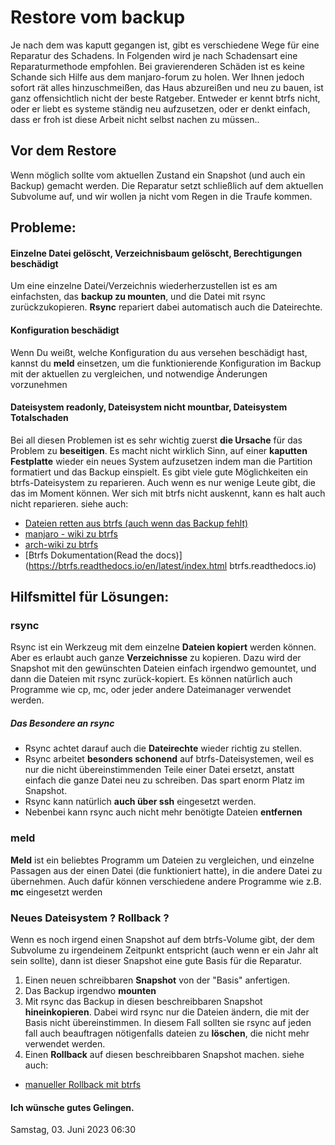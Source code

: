 # Restore vom backup
Je nach dem was kaputt gegangen ist, gibt es verschiedene Wege für eine Reparatur des Schadens. In Folgenden wird je nach Schadensart eine Reparaturmethode empfohlen. Bei gravierenderen Schäden ist es keine Schande sich Hilfe aus dem manjaro-forum zu holen.
Wer Ihnen jedoch sofort rät alles hinzuschmeißen, das Haus abzureißen und neu zu bauen, ist ganz offensichtlich nicht der beste Ratgeber. Entweder er kennt btrfs nicht, oder er liebt es systeme ständig neu aufzusetzen, oder er denkt einfach, dass er froh ist diese Arbeit nicht selbst nachen zu müssen..
## Vor dem Restore
Wenn möglich sollte vom aktuellen Zustand ein Snapshot (und auch ein Backup) gemacht werden. Die Reparatur setzt schließlich auf dem aktuellen Subvolume auf, und wir wollen ja nicht vom Regen in die Traufe kommen.

## Probleme:
#### Einzelne Datei gelöscht, Verzeichnisbaum gelöscht,  Berechtigungen beschädigt
Um eine einzelne Datei/Verzeichnis wiederherzustellen ist es am einfachsten, das **backup zu mounten**, und die Datei mit rsync zurückzukopieren. **Rsync** repariert dabei automatisch auch die Dateirechte.

#### Konfiguration beschädigt
Wenn Du weißt, welche Konfiguration du aus versehen beschädigt hast, kannst du **meld** einsetzen, um die funktionierende Konfiguration im Backup mit der aktuellen zu vergleichen, und notwendige Änderungen vorzunehmen

#### Dateisystem readonly, Dateisystem nicht mountbar, Dateisystem Totalschaden
Bei all diesen Problemen ist es sehr wichtig zuerst **die Ursache** für das Problem zu **beseitigen**. Es macht nicht wirklich Sinn, auf einer **kaputten Festplatte** wieder ein neues System aufzusetzen indem man die Partition formatiert und das Backup einspielt.
Es gibt viele gute Möglichkeiten ein btrfs-Dateisystem zu reparieren. Auch wenn es nur wenige Leute gibt, die das im Moment können. Wer sich mit btrfs nicht auskennt, kann es halt auch nicht reparieren.
siehe auch:
* [Dateien retten aus btrfs (auch wenn das Backup fehlt)](https://forum.manjaro.org/t/how-to-daten-von-einem-beschadigten-btrfs-volume-retten/79400) 
* [manjaro - wiki zu btrfs](https://wiki.manjaro.org/index.php/Btrfs) 
* [arch-wiki zu btrfs](https://wiki.archlinux.org/title/Btrfs) 
* [Btrfs Dokumentation(Read the docs)](https://btrfs.readthedocs.io/en/latest/index.html btrfs.readthedocs.io)

## Hilfsmittel für Lösungen:

### rsync
Rsync ist ein Werkzeug mit dem einzelne **Dateien kopiert** werden können. Aber es erlaubt auch ganze **Verzeichnisse** zu kopieren. Dazu wird der Snapshot mit den gewünschten Dateien einfach irgendwo gemountet, und dann die Dateien mit rsync zurück-kopiert.
Es können natürlich auch Programme wie cp, mc, oder jeder andere Dateimanager verwendet werden.

##### Das Besondere an rsync
* Rsync achtet darauf auch die **Dateirechte** wieder richtig zu stellen.
* Rsync arbeitet **besonders schonend** auf btrfs-Dateisystemen, weil es nur die nicht übereinstimmenden Teile einer Datei ersetzt, anstatt einfach die ganze Datei neu zu schreiben. Das spart enorm Platz im Snapshot.
* Rsync kann natürlich **auch über ssh** eingesetzt werden.
* Nebenbei kann rsync auch nicht mehr benötigte Dateien **entfernen**

### meld
**Meld** ist ein beliebtes Programm um Dateien zu vergleichen, und einzelne Passagen aus der einen Datei (die funktioniert hatte), in die andere Datei zu übernehmen. Auch dafür können verschiedene andere Programme wie z.B. **mc** eingesetzt werden

### Neues Dateisystem ? Rollback ?
Wenn es noch irgend einen Snapshot auf dem btrfs-Volume gibt, der dem Subvolume zu irgendeinem Zeitpunkt entspricht (auch wenn er ein Jahr alt sein sollte), dann ist dieser Snapshot eine gute Basis für die Reparatur.
1. Einen neuen schreibbaren **Snapshot** von der "Basis" anfertigen.
2. Das Backup irgendwo **mounten**
3. Mit rsync das Backup in diesen beschreibbaren Snapshot **hineinkopieren**. 
Dabei wird rsync nur die Dateien ändern, die mit der Basis nicht übereinstimmen. In diesem Fall sollten sie rsync auf jeden fall auch beauftragen nötigenfalls dateien zu **löschen**, die nicht mehr verwendet werden.
4. Einen **Rollback** auf diesen beschreibbaren Snapshot machen.
siehe auch:
* [manueller Rollback mit btrfs](https://forum.manjaro.org/t/howto-rollback-mit-btrfs-von-hand/80209/7) 

#### Ich wünsche gutes Gelingen.

Samstag, 03. Juni 2023 06:30 

